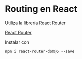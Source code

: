# Routing en React

Utiliza la librería React Router

[React Router](https://reactrouter.com/)

Instalar con

```
npm i react-router-dom@6 --save
```
